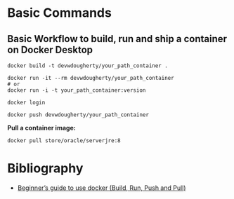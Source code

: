 # Basic Commands

## Basic Workflow to build, run and ship a container on Docker Desktop
```
docker build -t devwdougherty/your_path_container .

docker run -it --rm devwdougherty/your_path_container
# or
docker run -i -t your_path_container:version

docker login

docker push devwdougherty/your_path_container
```

**Pull a container image:**
```
docker pull store/oracle/serverjre:8
```

# Bibliography

* [Beginner’s guide to use docker (Build, Run, Push and Pull)](https://medium.com/@deepakshakya/beginners-guide-to-use-docker-build-run-push-and-pull-4a132c094d75)

